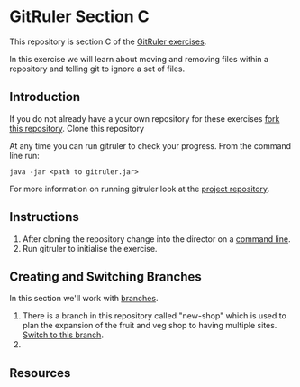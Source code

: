 <!--
Marked Style: Github
-->

# GitRuler Section C

This repository is section C of the [GitRuler exercises](https://github.com/UOL-CS/gitruler-exercises).

In this exercise we will learn about moving and removing files within a repository and telling git to ignore a set of files.

## Introduction

If you do not already have a your own repository for these exercises [fork this repository](https://help.github.com/articles/fork-a-repo/). Clone this repository

At any time you can run gitruler to check your progress. From the command line run:

`java -jar <path to gitruler.jar>`

For more information on running gitruler look at the [project repository](https://github.com/rcraggs/gitruler).

## Instructions

1. After cloning the repository change into the director on a [command line](https://www.techopedia.com/definition/3337/command-line-interface-cli).
2. Run gitruler to initialise the exercise.


## Creating and Switching Branches

In this section we'll work with [branches](https://git-scm.com/book/en/v2/Git-Branching-Basic-Branching-and-Merging).

1. There is a branch in this repository called "new-shop" which is used to plan the expansion of the fruit and veg shop to having multiple sites. [Switch to this branch](https://githowto.com/navigating_branches).
2.    


## Resources

